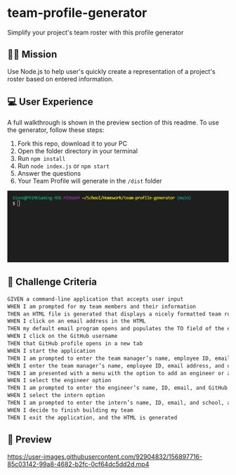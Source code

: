 # team-profile-generator
Simplify your project's team roster with this profile generator
## 👨‍💻 Mission
Use Node.js to help user's quickly create a representation of a project's roster based on entered information.
## 💻 User Experience
A full walkthrough is shown in the preview section of this readme. To use the generator, follow these steps:
1. Fork this repo, download it to your PC
2. Open the folder directory in your terminal
3. Run ``npm install``
4. Run ``node index.js`` or ``npm start``
5. Answer the questions
6. Your Team Profile will generate in the ``/dist`` folder

<img src="./media/terminal-steps.gif"/>

## 🏁 Challenge Criteria
```md
GIVEN a command-line application that accepts user input
WHEN I am prompted for my team members and their information
THEN an HTML file is generated that displays a nicely formatted team roster based on user input
WHEN I click on an email address in the HTML
THEN my default email program opens and populates the TO field of the email with the address
WHEN I click on the GitHub username
THEN that GitHub profile opens in a new tab
WHEN I start the application
THEN I am prompted to enter the team manager’s name, employee ID, email address, and office number
WHEN I enter the team manager’s name, employee ID, email address, and office number
THEN I am presented with a menu with the option to add an engineer or an intern or to finish building my team
WHEN I select the engineer option
THEN I am prompted to enter the engineer’s name, ID, email, and GitHub username, and I am taken back to the menu
WHEN I select the intern option
THEN I am prompted to enter the intern’s name, ID, email, and school, and I am taken back to the menu
WHEN I decide to finish building my team
THEN I exit the application, and the HTML is generated
```
## 🎨 Preview
https://user-images.githubusercontent.com/92904832/156897716-85c03142-99a8-4682-b2fc-0cf64dc5dd2d.mp4

